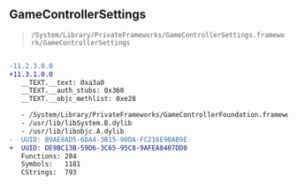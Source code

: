 ## GameControllerSettings

> `/System/Library/PrivateFrameworks/GameControllerSettings.framework/GameControllerSettings`

```diff

-11.2.3.0.0
+11.3.1.0.0
   __TEXT.__text: 0xa3a0
   __TEXT.__auth_stubs: 0x360
   __TEXT.__objc_methlist: 0xe28

   - /System/Library/PrivateFrameworks/GameControllerFoundation.framework/GameControllerFoundation
   - /usr/lib/libSystem.B.dylib
   - /usr/lib/libobjc.A.dylib
-  UUID: B9AE8AD5-6DA4-3B15-90DA-FC216E90AB9E
+  UUID: DE9BC13B-59D6-3C65-95C8-9AFEA8407DD0
   Functions: 284
   Symbols:   1181
   CStrings:  793

```
